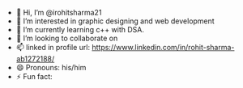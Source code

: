 - 👋 Hi, I’m @irohitsharma21
- 👀 I’m interested in graphic designing and web development
- 🌱 I’m currently learning c++ with DSA.
- 💞️ I’m looking to collaborate on 
- 📫 linked in profile url: https://www.linkedin.com/in/rohit-sharma-ab1272188/
- 😄 Pronouns: his/him
- ⚡ Fun fact:

<!---
irohitsharma21/irohitsharma21 is a ✨ special ✨ repository because its `README.md` (this file) appears on your GitHub profile.
You can click the Preview link to take a look at your changes.
--->
